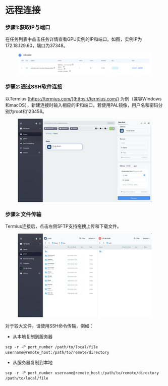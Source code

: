 # 远程连接

### 步骤1:获取IP与端口

在任务列表中点击任务详情查看GPU实例的IP和端口。如图，实例IP为172.18.129.60，端口为37348。

<figure><img src=".gitbook/assets/image (3).png" alt=""><figcaption></figcaption></figure>

### 步骤2:通过SSH软件连接

以Termius [https://termius.com/](https://termius.com/) 为例（兼容Windows和macOS），新建连接时输入相应的IP和端口。若使用PAL镜像，用户名和密码分别为root和123456。

<figure><img src=".gitbook/assets/image.png" alt=""><figcaption></figcaption></figure>

### 步骤3:文件传输

Termius连接后，点击左侧SFTP支持拖拽上传和下载文件。

<figure><img src=".gitbook/assets/image (1).png" alt=""><figcaption></figcaption></figure>

对于较大文件，请使用SSH命令传输，例如：

* 从本地复制到服务器

`scp -r -P port_number /path/to/local/file username@remote_host:/path/to/remote/directory`

* 从服务器复制到本地

`scp -r -P port_number username@remote_host:/path/to/remote/directory /path/to/local/file`
